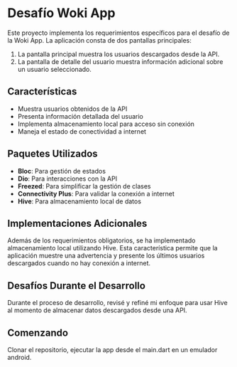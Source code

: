 # Desafío Woki App

Este proyecto implementa los requerimientos específicos para el desafío de la Woki App. La aplicación consta de dos pantallas principales:

1. La pantalla principal muestra los usuarios descargados desde la API.
2. La pantalla de detalle del usuario muestra información adicional sobre un usuario seleccionado.

## Características

- Muestra usuarios obtenidos de la API
- Presenta información detallada del usuario
- Implementa almacenamiento local para acceso sin conexión
- Maneja el estado de conectividad a internet

## Paquetes Utilizados

- **Bloc**: Para gestión de estados
- **Dio**: Para interacciones con la API
- **Freezed**: Para simplificar la gestión de clases
- **Connectivity Plus**: Para validar la conexión a internet
- **Hive**: Para almacenamiento local de datos

## Implementaciones Adicionales

Además de los requerimientos obligatorios, se ha implementado almacenamiento local utilizando Hive. Esta característica permite que la aplicación muestre una advertencia y presente los últimos usuarios descargados cuando no hay conexión a internet.

## Desafíos Durante el Desarrollo

Durante el proceso de desarrollo, revisé y refiné mi enfoque para usar Hive al momento de almacenar datos descargados desde una API.

## Comenzando

Clonar el repositorio, ejecutar la app desde el main.dart en un emulador android.
